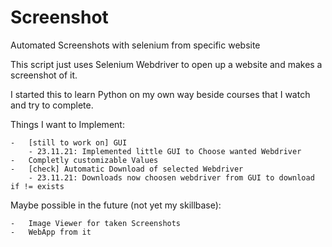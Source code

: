 # Screenshot
Automated Screenshots with selenium from specific website


This script just uses Selenium Webdriver to open up a website and makes a screenshot of it.

I started this to learn Python on my own way beside courses that I watch and try to complete.


Things I want to Implement:

	-	[still to work on] GUI
		- 23.11.21: Implemented little GUI to Choose wanted Webdriver
	- 	Completly customizable Values
	-	[check] Automatic Download of selected Webdriver
		- 23.11.21: Downloads now choosen webdriver from GUI to download if != exists
	
Maybe possible in the future (not yet my skillbase):

	-	Image Viewer for taken Screenshots
	-	WebApp from it
